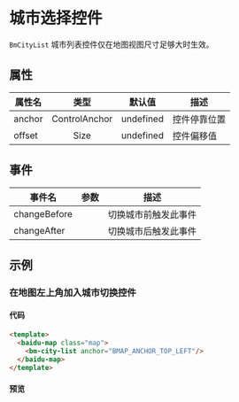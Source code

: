 # 城市选择控件

`BmCityList` 城市列表控件仅在地图视图尺寸足够大时生效。

## 属性

|属性名|类型|默认值|描述|
|------|:---:|:---:|----|
|anchor|ControlAnchor|undefined|控件停靠位置|
|offset|Size|undefined|控件偏移值|

## 事件
|事件名|参数|描述|
|------|:---:|----|
|changeBefore||切换城市前触发此事件|
|changeAfter||切换城市后触发此事件|


## 示例

### 在地图左上角加入城市切换控件

#### 代码

```html
<template>
  <baidu-map class="map">
    <bm-city-list anchor="BMAP_ANCHOR_TOP_LEFT"/>
  </baidu-map>
</template>
```

#### 预览

<doc-preview>
  <baidu-map slot="map" class="map">
    <bm-city-list anchor="BMAP_ANCHOR_TOP_LEFT"/>
  </baidu-map>
</doc-preview>